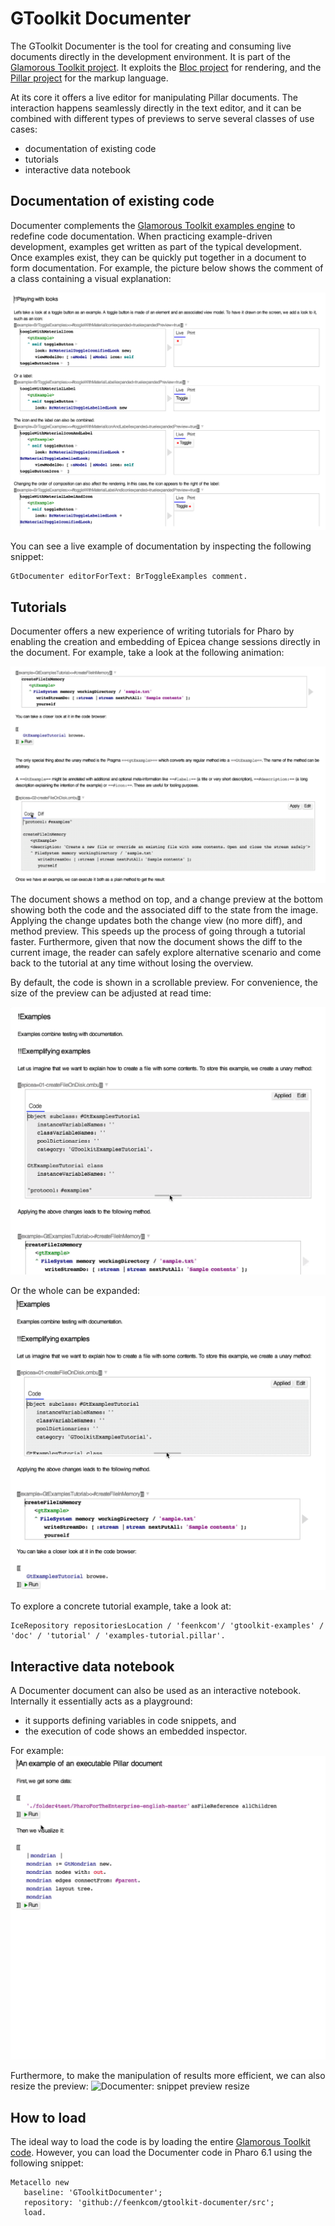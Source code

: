 # GToolkit Documenter
The GToolkit Documenter is the tool for creating and consuming live documents directly in the development environment. It is part of the [Glamorous Toolkit project](https://github.com/feenkcom/gtoolkit). It exploits the [Bloc project](https://github.com/pharo-graphics/Bloc) for rendering, and the [Pillar project](https://github.com/pillar-markup/pillar) for the markup language.

At its core it offers a live editor for manipulating Pillar documents. The interaction happens seamlessly directly in the text editor, and it can be combined with different types of previews to serve several classes of use cases:
- documentation of existing code
- tutorials
- interactive data notebook

## Documentation of existing code

Documenter complements the [Glamorous Toolkit examples engine](https://github.com/feenkcom/gtoolkit-examples) to redefine code documentation. When practicing example-driven development, examples get written as part of the typical development. Once examples exist, they can be quickly put together in a document to form documentation. For example, the picture below shows the comment of a class containing a visual explanation:

![Documenter: examples preview](./doc/gt-documenter-examples-preview.png)

You can see a live example of documentation by inspecting the following snippet:
```
GtDocumenter editorForText: BrToggleExamples comment. 
```

## Tutorials

Documenter offers a new experience of writing tutorials for Pharo by enabling the creation and embedding of Epicea change sessions directly in the document. For example, take a look at the following animation:

![Documenter: Documenter: Epicea diff](./doc/gt-documenter-epicea-diff.gif)

The document shows a method on top, and a change preview at the bottom showing both the code and the associated diff to the state from the image. Applying the change updates both the change view (no more diff), and method preview. This speeds up the process of going through a tutorial faster. Furthermore, given that now the document shows the diff to the current image, the reader can safely explore alternative scenario and come back to the tutorial at any time without losing the overview.

By default, the code is shown in a scrollable preview. For convenience, the size of the preview can be adjusted at read time:

![Documenter: Epicea diff expansion](./doc/gt-documenter-resizer.gif)

Or the whole can be expanded:
![Documenter: Epicea diff expansion](./doc/gt-documenter-resizer-expansion.gif)


To explore a concrete tutorial example, take a look at:

```
IceRepository repositoriesLocation / 'feenkcom'/ 'gtoolkit-examples' / 'doc' / 'tutorial' / 'examples-tutorial.pillar'. 
```


## Interactive data notebook

A Documenter document can also be used as an interactive notebook. Internally it essentially acts as a playground:
- it supports defining variables in code snippets, and
- the execution of code shows an embedded inspector.

For example:
![Documenter: snippet preview](./doc/gt-documenter-snippet-preview.gif)

Furthermore, to make the manipulation of results more efficient, we can also resize the preview:
![Documenter: snippet preview resize](./doc/gt-documenter-snippet-preview-resizer.gif)


## How to load

The ideal way to load the code is by loading the entire [Glamorous Toolkit code](https://github.com/feenkcom/gtoolkit). However, you can load the Documenter code in Pharo 6.1 using the following snippet:

```
Metacello new
   baseline: 'GToolkitDocumenter';
   repository: 'github://feenkcom/gtoolkit-documenter/src';
   load.
```
